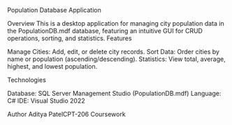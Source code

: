 Population Database Application

Overview
This is a desktop application for managing city population data in the PopulationDB.mdf database, featuring an intuitive GUI for CRUD operations, sorting, and statistics.
Features

Manage Cities: Add, edit, or delete city records.
Sort Data: Order cities by name or population (ascending/descending).
Statistics: View total, average, highest, and lowest population.

Technologies

Database: SQL Server Management Studio (PopulationDB.mdf)
Language: C#
IDE: Visual Studio 2022

Author
Aditya PatelCPT-206 Coursework
